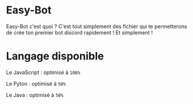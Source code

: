 # Easy-Bot
Easy-Bot c'est quoi ? C'est tout simplement des fichier qui te permetterons de crée ton premier bot discord rapidement ! Et simplement !

# Langage disponible

Le JavaScript : optimisé à `100%`

Le Pyton : optimisé à `50%`

Le Java : optimisé à `50%`
